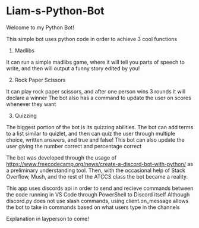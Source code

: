 # Liam-s-Python-Bot

Welcome to my Python Bot!

This simple bot uses python code in order to achieve 3 cool functions

1. Madlibs

It can run a simple madlibs game, where it will tell you parts of speech to write, and then will output a funny story edited by you!

2. Rock Paper Scissors

It can play rock paper scissors, and after one person wins 3 rounds it will declare a winner
The bot also has a command to update the user on scores whenever they want

3. Quizzing

The biggest portion of the bot is its quizzing abilities. 
The bot can add terms to a list similar to quizlet, and then can quiz the user through multiple choice, written answers, and true and false!
This bot can also update the user giving the number correct and percentage correct

The bot was developed through the usage of https://www.freecodecamp.org/news/create-a-discord-bot-with-python/ as a preliminary understanding tool.
Then, with the occasional help of Stack Overflow, Mush, and the rest of the ATCCS class the bot became a reality.


This app uses discords api in order to send and recieve commands between the code running in VS Code through PowerShell to Discord itself
Although discord.py does not use slash commands, using client.on_message allows the bot to take in commands based on what users type in the channels

Explanation in layperson to come!
